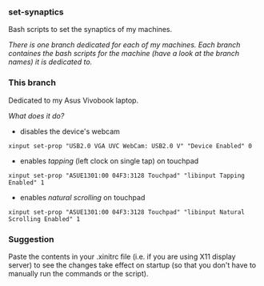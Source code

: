 ### set-synaptics
Bash scripts to set the synaptics of my machines.

_There is one branch dedicated for each of my machines. Each branch containes the bash scripts for the machine (have a look at the branch names) it is dedicated to._

### This branch
Dedicated to my Asus Vivobook laptop.

_What does it do?_
* disables the device's webcam
```
xinput set-prop "USB2.0 VGA UVC WebCam: USB2.0 V" "Device Enabled" 0
```
* enables _tapping_ (left clock on single tap) on touchpad
```
xinput set-prop "ASUE1301:00 04F3:3128 Touchpad" "libinput Tapping Enabled" 1
```
* enables _natural scrolling_ on touchpad 
```
xinput set-prop "ASUE1301:00 04F3:3128 Touchpad" "libinput Natural Scrolling Enabled" 1
```

### Suggestion
Paste the contents in your .xinitrc file (i.e. if you are using X11 display server) to see the changes take effect on startup (so that you don't have to manually run the commands or the script).
